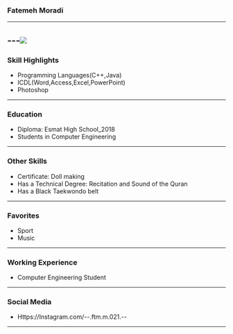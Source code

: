 ### Fatemeh Moradi
---
---<img src="pic.jpeg">
---
### Skill Highlights
+ Programming Languages(C++,Java)
+ ICDL(Word,Access,Excel,PowerPoint)
+ Photoshop
---
### Education
+ Diploma: Esmat High School_2018
+ Students in Computer Engineering
---
### Other Skills
+ Certificate: Doll making
+ Has a Technical Degree: Recitation and Sound of the Quran
+ Has a Black Taekwondo belt
---
### Favorites
+ Sport
+ Music
---
### Working Experience
+ Computer Engineering Student
---
### Social Media
+ Https://Instagram.com/--.ftm.m.021.--  ‌ 
---
